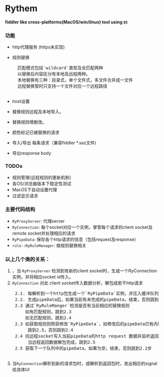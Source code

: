 # Rythem 

 <strong>fiddler like cross-platforms(MacOS/win/*linux*) tool using `Qt`</strong>


### 功能
 
* http代理服务 (https未实现)
* 规则替换

    <pre>
    匹配模式包括`wildcard`类型及全匹配两种
    以替换后内容区分有本地及远程两种。
    本地替换有三种：目录式，单个文件式，多文件合并成一文件
    远程替换暂时只支持一个文件对应一个远程路径
    </pre>

* host设置
* 替换规则远程及本地导入。
* 替换规则增删改。
* 颜色标记已被替换的请求
* 导入/导出 每条请求（兼容fiddler *.saz文件)
* 导出response body

### TODOs

* 规则管理(远程规则的更新机制）
* 各OS/浏览器版本下稳定性测试
* MacOS下自动设置代理
* 过滤显示请求


### 主要代码结构

* `RyProxyServer`: 代理server
* `RyConnection`: 每个socket对应一个实例，掌管每个请求的client socket及remote socket并处理相应的请求
* `RyPipeData`: 保存各个http请求的信息（包括request及response）
* `rule::RyRuleManager`: 做规则替换相关

### 以上几个类的关系：

1. ，当 `RyProxyServer` 检测到有新的client socket时，生成一个RyConnection实例，并将相应socket id传入。
2. `RyConnection` 对此 client socket传入数据分析，解包成若干http请求
    <pre>
    2.1. 每解析到一个http包生成一个`RyPipeData`实例，并压入缓冲队列pipeList 
    2.2. 生成pipeData后，如果当前有未完成的pipeData，结束，否则跳到2.3
    2.3 通过`RyRuleManger`检测是否有当前相应的替换规则
        如有匹配规则，跳到2.3
        如无匹配规则，跳到2.4
    2.3 如获取规则则照获修改`RyPipeData`，如修改后的pipeData已有内容（内容替换类规则）
         跳到2.5，否则跳到2.4
    2.4 向远程socket写入当前pipeData的http request 数据并监听返回
         当远程返回数据解包完成，跳到2.5
    2.5 获取下一个队列中的pipeData，如果为空，结束，否则跳到2.2步
    </pre>
3. 当`RyConnection`解析到新的请求包时，或解析到返回包时，发出相应的signal给具体UI